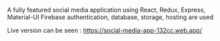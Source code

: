 <!-- <a href="https://github.com/covalentbond/Scream-it-out.git"><img align="right" src="https://camo.githubusercontent.com/38ef81f8aca64bb9a64448d0d70f1308ef5341ab/68747470733a2f2f73332e616d617a6f6e6177732e636f6d2f6769746875622f726962626f6e732f666f726b6d655f72696768745f6461726b626c75655f3132313632312e706e67" alt="Fork me on GitHub" data-canonical-src="https://s3.amazonaws.com/github/ribbons/forkme_right_darkblue_121621.png"></a> -->

A fully featured social media application using React, Redux, Express, Material-UI
Firebase authentication, database, storage, hosting are used

Live version can be seen : https://social-media-app-132cc.web.app/

